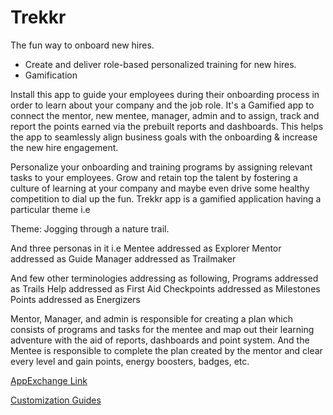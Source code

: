 # Trekkr
The fun way to onboard new hires.
* Create and deliver role-based personalized training for new hires.
* Gamification

Install this app to guide your employees during their onboarding process in order to learn about your company and the job role.
It's a Gamified app to connect the mentor, new mentee, manager, admin and to assign, track and report the points earned via the prebuilt reports and dashboards.
This helps the app to seamlessly align business goals with the onboarding & increase the new hire engagement.

Personalize your onboarding and training programs by assigning relevant tasks to your employees. Grow and retain top the talent by fostering a culture of learning at your company and maybe even drive some healthy competition to dial up the fun.
Trekkr app is a gamified application having a particular theme i.e

Theme:
Jogging through a nature trail.

And three personas in it i.e
Mentee addressed as Explorer
Mentor addressed as Guide
Manager addressed as Trailmaker

And few other terminologies addressing as following,
Programs addressed as Trails
Help addressed as First Aid
Checkpoints addressed as Milestones
Points addressed as Energizers

Mentor, Manager, and admin is responsible for creating a plan which consists of programs and tasks for the mentee and map out their learning adventure with the aid of reports, dashboards and point system. And the Mentee is responsible to complete the plan created by the mentor and clear every level and gain points, energy boosters, badges, etc.


[AppExchange Link](https://appexchange.salesforce.com/appxListingDetail?listingId=a0N3A00000FMWUzUAP) 

[Customization Guides](https://salesforce.quip.com/qNmIAim5Vs8p)
